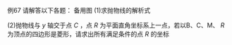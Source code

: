 例67 请解答以下各题： 备用图
(1)求抛物线的解析式

(2)抛物线与 $y$ 轴交于点 $C$ ，点 $R$ 为平面直角坐标系上一点，若以B、C、M、 $R$ 为顶点的四边形是菱形，请求出所有满足条件的点 $R$ 的坐标
